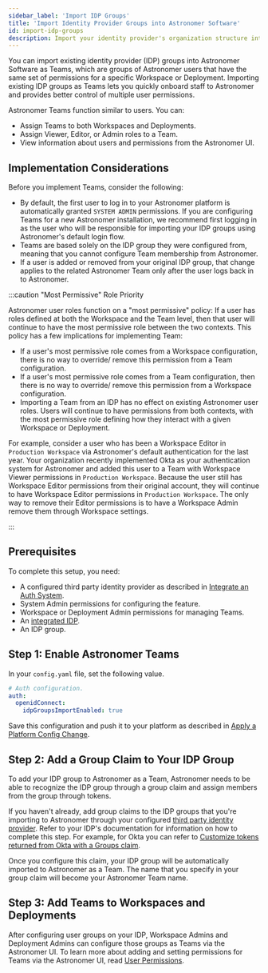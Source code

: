 ```yaml
---
sidebar_label: 'Import IDP Groups'
title: 'Import Identity Provider Groups into Astronomer Software'
id: import-idp-groups
description: Import your identity provider's organization structure into Astronomer Software.
---
```


You can import existing identity provider (IDP) groups into Astronomer Software as Teams, which are groups of Astronomer users that have the same set of permissions for a specific Workspace or Deployment. Importing existing IDP groups as Teams lets you quickly onboard staff to Astronomer and provides better control of multiple user permissions.

Astronomer Teams function similar to users. You can:

- Assign Teams to both Workspaces and Deployments.
- Assign Viewer, Editor, or Admin roles to a Team.
- View information about users and permissions from the Astronomer UI.

## Implementation Considerations

Before you implement Teams, consider the following:

- By default, the first user to log in to your Astronomer platform is automatically granted `SYSTEM ADMIN` permissions. If you are configuring Teams for a new Astronomer installation, we recommend first logging in as the user who will be responsible for importing your IDP groups using Astronomer's default login flow.
- Teams are based solely on the IDP group they were configured from, meaning that you cannot configure Team membership from Astronomer.
- If a user is added or removed from your original IDP group, that change applies to the related Astronomer Team only after the user logs back in to Astronomer.

:::caution "Most Permissive" Role Priority

Astronomer user roles function on a "most permissive" policy: If a user has roles defined at both the Workspace and the Team level, then that user will continue to have the most permissive role between the two contexts. This policy has a few implications for implementing Team:

- If a user's most permissive role comes from a Workspace configuration, there is no way to override/ remove this permission from a Team configuration.
- If a user's most permissive role comes from a Team configuration, then there is no way to override/ remove this permission from a Workspace configuration.
- Importing a Team from an IDP has no effect on existing Astronomer user roles. Users will continue to have permissions from both contexts, with the most permissive role defining how they interact with a given Workspace or Deployment.

For example, consider a user who has been a Workspace Editor in `Production Workspace` via Astronomer's default authentication for the last year. Your organization recently implemented Okta as your authentication system for Astronomer and added this user to a Team with Workspace Viewer permissions in `Production Workspace`. Because the user still has Workspace Editor permissions from their original account, they will continue to have Workspace Editor permissions in `Production Workspace`. The only way to remove their Editor permissions is to have a Workspace Admin remove them through Workspace settings.  

:::

## Prerequisites

To complete this setup, you need:

- A configured third party identity provider as described in [Integrate an Auth System](integrate-auth-system.md).
- System Admin permissions for configuring the feature.
- Workspace or Deployment Admin permissions for managing Teams.
- An [integrated IDP](integrate-auth-system.md).
- An IDP group.

## Step 1: Enable Astronomer Teams

In your `config.yaml` file, set the following value.

```yaml
# Auth configuration.
auth:
  openidConnect:
    idpGroupsImportEnabled: true
```

Save this configuration and push it to your platform as described in [Apply a Platform Config Change](apply-platform-config.md).

## Step 2: Add a Group Claim to Your IDP Group

To add your IDP group to Astronomer as a Team, Astronomer needs to be able to recognize the IDP group through a group claim and assign members from the group through tokens.

If you haven't already, add group claims to the IDP groups that you're importing to Astronomer through your configured [third party identity provider](integrate-auth-system.md). Refer to your IDP's documentation for information on how to complete this step. For example, for Okta you can refer to [Customize tokens returned from Okta with a Groups claim](https://developer.okta.com/docs/guides/customize-tokens-groups-claim/main).

Once you configure this claim, your IDP group will be automatically imported to Astronomer as a Team. The name that you specify in your group claim will become your Astronomer Team name.

## Step 3: Add Teams to Workspaces and Deployments

After configuring user groups on your IDP, Workspace Admins and Deployment Admins can configure those groups as Teams via the Astronomer UI. To learn more about adding and setting permissions for Teams via the Astronomer UI, read [User Permissions](workspace-permissions.md#via-teams).
